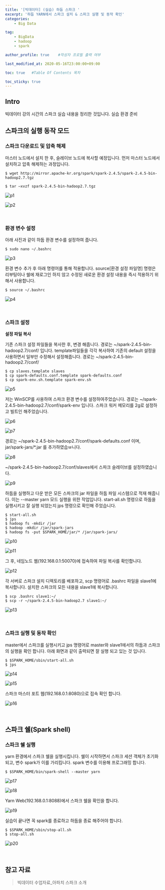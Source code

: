 ```yaml
---
title: '[빅데이터] (실습) 하둡 스파크 ' 
excerpt: '하둡 YARN에서 스파크 설치 & 스파크 실행 및 동작 확인'
categories:
    - Big Data

tag:
    - BigData
    - hadoop
    - spark

author_profile: true    #작성자 프로필 출력 여부

last_modified_at: 2020-05-16T23:00:00+09:00

toc: true   #Table Of Contents 목차 

toc_sticky: true
---
```


## Intro
빅데이터 강의 시간의 스파크 실습 내용을 정리한 것입니다.
실습 환경 준비

## 스파크의 실행 동작 모드

### 스파크 다운로드 및 압축 해제

마스터 노드에서 설치 한 후, 슬레이브 노드에 복사할 예정입니다. 
먼저 마스터 노드에서 설치하고 압축 해제하는 과정입니다. 

```
$ wget http://mirror.apache-kr.org/spark/spark-2.4.5/spark-2.4.5-bin-hadoop2.7.tgz

$ tar –xvzf spark-2.4.5-bin-hadoop2.7.tgz
```

![p1](https://user-images.githubusercontent.com/47733530/82431217-5bf35880-9ac9-11ea-925c-9506b16a6b4d.png)

![p2](https://user-images.githubusercontent.com/47733530/82431226-5d248580-9ac9-11ea-852a-9c473bfc34e8.png)

<br>

### 환경 변수 설정
아래 사진과 같이 하둡 환경 변수를 설정하여 줍니다.

```
$ sudo nano ~/.bashrc
```

![p3](https://user-images.githubusercontent.com/47733530/82431274-6b72a180-9ac9-11ea-96dd-b4c33631be64.png)

환경 변수 추가 후 아래 명령어를 통해 적용합니다. source[환경 설정 파일명] 명령은 리부팅이나 쉘에 재로그인 하지 않고 수정된 새로운 환경 설정 내용을 즉시 적용하기 위해서 사용합니다. 

```
$ source ~/.bashrc
```

![p4](https://user-images.githubusercontent.com/47733530/82431282-6c0b3800-9ac9-11ea-8b8a-21db3b4b7eb5.png)

<br>

### 스파크 설정

__설정 파일 복사__

기존 스파크 설정 파일들을 복사한 후, 변경 해줍니다. 경로는 ~/spark-2.4.5-bin-hadoop2.7/conf/ 입니다. template파일들을 각각 복사하여 기존의 default 설정을 사용하면서 일부만 수정해서 설정해줍니다. 경로는 ~/spark-2.4.5-bin-hadoop2.7/conf/


```
$ cp slaves.template slaves
$ cp spark-defaults.conf.template spark-defaults.conf
$ cp spark-env.sh.template spark-env.sh
```

![p5](https://user-images.githubusercontent.com/47733530/82431378-88a77000-9ac9-11ea-859a-0508f60ac828.png)

저는 WinSCP를 사용하여 스파크 환경 변수를 설정하여주었습니다. 경로는 ~/spark-2.4.5-bin-hadoop2.7/conf/spark-env 입니다. 스파크 워커 메모리를 2g로 설정하고 빌트인 해주었습니다.

![p6](https://user-images.githubusercontent.com/47733530/82431389-8a713380-9ac9-11ea-98c8-270be085e517.png)

![p7](https://user-images.githubusercontent.com/47733530/82431393-8a713380-9ac9-11ea-8c28-0c981e0868f5.png)

경로는 ~/spark-2.4.5-bin-hadoop2.7/conf/spark-defaults.conf 이며, jar/spark-jars/*.jar 를 추가하였습ㅂ니다. 

![p8](https://user-images.githubusercontent.com/47733530/82431395-8b09ca00-9ac9-11ea-8597-83ab544f7085.png)

~/spark-2.4.5-bin-hadoop2.7/conf/slaves에서 스파크 슬레이브를 설정하였습니다.

![p9](https://user-images.githubusercontent.com/47733530/82431396-8b09ca00-9ac9-11ea-97be-0f6823cdfcee.png)

하둡을 실행하고 다운 받은 모든 스파크의 jar 파일을 하둡 파일 시스템으로 적재 해줍니다. 이는 --master yarn 모드 실행을 위한 작업입니다. start-all.sh 명령으로 하둡을 실행시키고 잘 실행 되었는지 jps 명령으로 확인해 주었습니다.

```
$ start-all.sh
$ jps
$ hadoop fs -mkdir /jar
$ hadoop -mkdir /jar/spark-jars
$ hadoop fs -put $SPARK_HOME/jar/* /jar/spark-jars/
```

![p10](https://user-images.githubusercontent.com/47733530/82431398-8ba26080-9ac9-11ea-9bdb-425a8dc0bd5b.png)

![p11](https://user-images.githubusercontent.com/47733530/82431399-8ba26080-9ac9-11ea-986d-1b72b2d5297b.png)

그 후, 네임노드 웹(192.168.0.1:50070)에 접속하여 파일 복사를 확인합니다.

![p12](https://user-images.githubusercontent.com/47733530/82431400-8c3af700-9ac9-11ea-8885-3402e4c9a2b9.png)

각 서버로 스파크 설치 디렉토리를 배포하고, scp 명령어로 .bashrc 파일을 slave1에 복사합니다. 설치한 스파크의 모든 내용을 slave1에 복사합니다.

```
$ scp .bashrc slave1:~/
$ scp -r ~/spark-2.4.5-bin-hadoop2.7 slave1:~/
```

![p13](https://user-images.githubusercontent.com/47733530/82431495-ad034c80-9ac9-11ea-87d5-925e8ef520bf.png)

<br>

### 스파크 실행 및 동작 확인

master에서 스파크를 실행시키고 jps 명령어로 master와 slave1에서의 하둡과 스파크의 실행을 확인 합니다. 아래 화면과 같이 출력되면 잘 실행 되고 있는 것 입니다.

```
$ $SPARK_HOME/sbin/start-all.sh
$ jps
```

![p14](https://user-images.githubusercontent.com/47733530/82431504-b096d380-9ac9-11ea-8cfb-e3080e01a77e.png)

![p15](https://user-images.githubusercontent.com/47733530/82431508-b12f6a00-9ac9-11ea-9370-cac4f88a1638.png)

스파크 마스터 포트 웹(192.168.0.1:8080)으로 접속 확인 합니다.

![p16](https://user-images.githubusercontent.com/47733530/82431593-cc9a7500-9ac9-11ea-81d1-ef354b8e247c.png)

<br>

## 스파크 쉘(Spark shell)
### 스파크 쉘 실행

yarn 환경에서 스파크 쉘을 실행시킵니다. 쉘이 시작하면서 스파크 세션 객체가 초기화 되고, 변수 spark가 이를 가리킴니다. spark 변수를 이용해 프로그래밍 합니다.

```
$ $SPARK_HOME/bin/spark-shell --master yarn
```

![p17](https://user-images.githubusercontent.com/47733530/82431648-dfad4500-9ac9-11ea-8d40-33d8bf72f6b4.png)

![p18](https://user-images.githubusercontent.com/47733530/82431652-e0de7200-9ac9-11ea-9015-9acb2755302b.png)

Yarn Web(192.168.0.1:8088)에서 스파크 쉘을 확인을 합니다.

![p19](https://user-images.githubusercontent.com/47733530/82431655-e1770880-9ac9-11ea-9bb3-9fdf4d985b43.png)

실습이 끝나면 꼭 spark를 종료하고 하둡을 종료 해주어야 합니다.

```
$ $SPARK_HOME/sbin/stop-all.sh
$ stop-all.sh
```

![p20](https://user-images.githubusercontent.com/47733530/82431656-e20f9f00-9ac9-11ea-96a7-ba6f0d0b6e87.png)

<br>

## 참고 자료
> 빅데이터 수업자료_아파치 스파크 소개